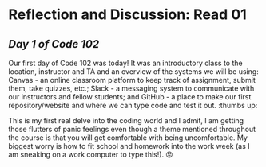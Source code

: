 # Reflection and Discussion: Read 01

## *Day 1 of Code 102*

Our first day of Code 102 was today!  It was an introductory class to the location, instructor and TA and an overview of the systems we
will be using:  Canvas - an online classroom platform to keep track of assignment, submit them, take quizzes, etc.; Slack - a messaging 
system to communicate with our instructors and fellow students; and GitHub - a place to make our first repository/website and where we
can type code and test it out. :thumbs up:

This is my first real delve into the coding world and I admit, I am getting those flutters of panic feelings even though a theme 
mentioned throughout the course is that you will get comfortable with being uncomfortable.  My biggest worry is how to fit school and
homework into the work week (as I am sneaking on a work computer to type this!). :worried:
